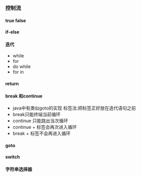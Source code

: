 ### 控制流
#### true false
#### if-else
#### 迭代
 - while
 - for
 - do while
 - for in
#### return
#### break 和continue
- java中有类似goto的实现 标签法:把标签正好放在迭代语句之前
- break只能终端当前循环
- continue 只能跳出当次循环
- continue + 标签会再次进入循环
- break + 标签不会再进入循环
#### goto
#### switch
#### 字符串选择器